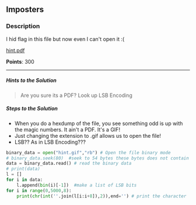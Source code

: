 ## Imposters

### Description

I hid flag in this file but now even I can't open it :(

[hint.pdf](./hint.pdf)


**Points**: 300

----------------------------------------------------

##### Hints to the Solution

> Are you sure its a PDF?
> Look up LSB Encoding

##### Steps to the Solution
* When you do a hexdump of the file, you see something odd is up with the magic numbers. It ain't a PDF. It's a GIF!
* Just changing the extension to .gif allows us to open the file!
* LSB?? As in LSB Encoding???


```py
binary_data = open("hint.gif","rb") # Open the file binary mode
# binary_data.seek(80)  #seek to 54 bytes these bytes does not contain any data
data = binary_data.read() # read the binary data
# print(data)
l = [] 
for i in data:
    l.append(bin(i)[-1])  #make a list of LSB bits
for i in range(0,5000,8):
    print(chr(int(''.join(l[i:i+8]),2)),end='') # print the character
```